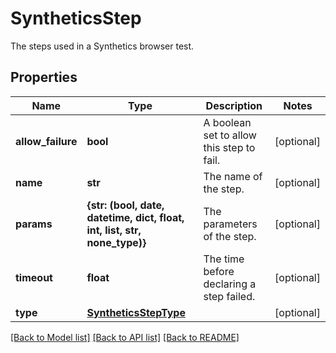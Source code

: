 # SyntheticsStep

The steps used in a Synthetics browser test.
## Properties
Name | Type | Description | Notes
------------ | ------------- | ------------- | -------------
**allow_failure** | **bool** | A boolean set to allow this step to fail. | [optional] 
**name** | **str** | The name of the step. | [optional] 
**params** | **{str: (bool, date, datetime, dict, float, int, list, str, none_type)}** | The parameters of the step. | [optional] 
**timeout** | **float** | The time before declaring a step failed. | [optional] 
**type** | [**SyntheticsStepType**](SyntheticsStepType.md) |  | [optional] 

[[Back to Model list]](README.md#documentation-for-models) [[Back to API list]](README.md#documentation-for-api-endpoints) [[Back to README]](README.md)



